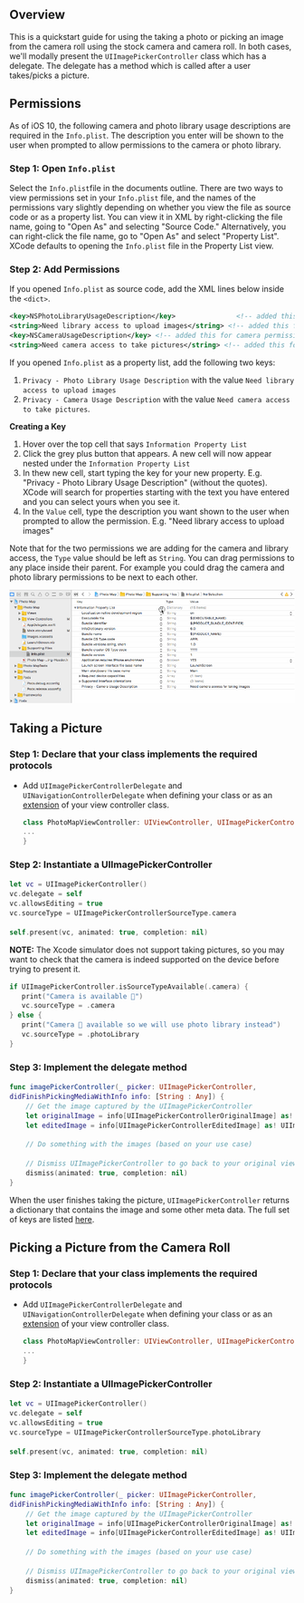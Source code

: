 ## Overview

This is a quickstart guide for using the taking a photo or picking an image from the camera roll using the stock camera and camera roll. In both cases, we'll modally present the `UIImagePickerController` class which has a delegate. The delegate has a method which is called after a user takes/picks a picture.

## Permissions
As of iOS 10, the following camera and photo library usage descriptions are required in the `Info.plist`. The description you enter will be shown to the user when prompted to allow permissions to the camera or photo library.

### Step 1: Open `Info.plist`
Select the `Info.plist`file in the documents outline.  There are two ways to view permissions set in your `Info.plist` file, and the names of the permissions vary slightly depending on whether you view the file as source code or as a property list.  You can view it in XML by right-clicking the file name, going to "Open As" and selecting "Source Code."    Alternatively, you can right-click the file name, go to "Open As" and select "Property List".  XCode defaults to opening the `Info.plist` file in the Property List view.   

### Step 2: Add Permissions

If you opened `Info.plist` as source code, add the XML lines below inside the `<dict>`.
```xml
<key>NSPhotoLibraryUsageDescription</key>               <!-- added this for photo library permission -->
<string>Need library access to upload images</string> <!-- added this for photo library permission -->
<key>NSCameraUsageDescription</key> <!-- added this for camera permission -->
<string>Need camera access to take pictures</string> <!-- added this for camera permission -->
```

If you opened `Info.plist` as a property list, add the following two keys:

1. `Privacy - Photo Library Usage Description` with the value `Need library access to upload images`
2. `Privacy - Camera Usage Description` with the value `Need camera access to take pictures`.

**Creating a Key**
1. Hover over the top cell that says `Information Property List`
2. Click the grey plus button that appears.  A new cell will now appear nested under the `Information Property List`
3. In thew new cell, start typing the key for your new property. E.g. "Privacy - Photo Library Usage Description" (without the quotes).  XCode will search for properties starting with the text you have entered and you can select yours when you see it.
4. In the `Value` cell, type the description you want shown to the user when prompted to allow the permission.  E.g. "Need library access to upload images"

Note that for the two permissions we are adding for the camera and library access, the `Type` value should be left as `String`.  You can drag permissions to any place inside their parent.  For example you could drag the camera and photo library permissions to be next to each other.

![Adding_key_to_plist_instructional_gif](https://github.com/hlpostman/Add-new-key-to-plist-instructional-gif/blob/master/Adding_key_to_plist.gif)



## Taking a Picture

### Step 1: Declare that your class implements the required protocols
- Add `UIImagePickerControllerDelegate` and `UINavigationControllerDelegate` when defining your class or as an [extension](https://developer.apple.com/library/content/documentation/Swift/Conceptual/Swift_Programming_Language/Extensions.html) of your view controller class.

    ```swift
    class PhotoMapViewController: UIViewController, UIImagePickerControllerDelegate, UINavigationControllerDelegate {
    ...
    }
    ```

### Step 2: Instantiate a UIImagePickerController

```swift
let vc = UIImagePickerController()
vc.delegate = self
vc.allowsEditing = true
vc.sourceType = UIImagePickerControllerSourceType.camera

self.present(vc, animated: true, completion: nil)
```

**NOTE:** The Xcode simulator does not support taking pictures, so you may want to check that the camera is indeed supported on the device before trying to present it.

```swift
if UIImagePickerController.isSourceTypeAvailable(.camera) {
   print("Camera is available 📸")
   vc.sourceType = .camera
} else {
   print("Camera 🚫 available so we will use photo library instead")
   vc.sourceType = .photoLibrary
}
```

### Step 3: Implement the delegate method

```swift
func imagePickerController(_ picker: UIImagePickerController, 
didFinishPickingMediaWithInfo info: [String : Any]) {
    // Get the image captured by the UIImagePickerController
    let originalImage = info[UIImagePickerControllerOriginalImage] as! UIImage
    let editedImage = info[UIImagePickerControllerEditedImage] as! UIImage

    // Do something with the images (based on your use case)

    // Dismiss UIImagePickerController to go back to your original view controller
    dismiss(animated: true, completion: nil)
}
```

When the user finishes taking the picture, `UIImagePickerController` returns a dictionary that contains the image and some other meta data. The full set of keys are listed [here](https://developer.apple.com/library/prerelease/ios/documentation/UIKit/Reference/UIImagePickerControllerDelegate_Protocol/index.html#//apple_ref/doc/constant_group/Editing_Information_Keys).

## Picking a Picture from the Camera Roll

### Step 1: Declare that your class implements the required protocols
- Add `UIImagePickerControllerDelegate` and `UINavigationControllerDelegate` when defining your class or as an [extension](https://developer.apple.com/library/content/documentation/Swift/Conceptual/Swift_Programming_Language/Extensions.html) of your view controller class.

    ```swift
    class PhotoMapViewController: UIViewController, UIImagePickerControllerDelegate, UINavigationControllerDelegate {
    ...
    }
    ```

### Step 2: Instantiate a UIImagePickerController

```swift
let vc = UIImagePickerController()
vc.delegate = self
vc.allowsEditing = true
vc.sourceType = UIImagePickerControllerSourceType.photoLibrary

self.present(vc, animated: true, completion: nil)
```

### Step 3: Implement the delegate method

```swift
func imagePickerController(_ picker: UIImagePickerController, 
didFinishPickingMediaWithInfo info: [String : Any]) {
    // Get the image captured by the UIImagePickerController
    let originalImage = info[UIImagePickerControllerOriginalImage] as! UIImage
    let editedImage = info[UIImagePickerControllerEditedImage] as! UIImage

    // Do something with the images (based on your use case)

    // Dismiss UIImagePickerController to go back to your original view controller
    dismiss(animated: true, completion: nil)
}
```